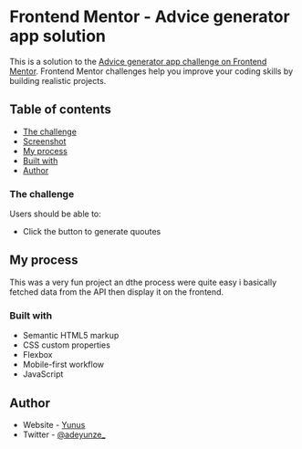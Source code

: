# Frontend Mentor - Advice generator app solution

This is a solution to the [Advice generator app challenge on Frontend Mentor](https://www.frontendmentor.io/challenges/advice-generator-app-QdUG-13db). Frontend Mentor challenges help you improve your coding skills by building realistic projects.

## Table of contents


- [The challenge](#the-challenge)
- [Screenshot](#screenshot)
- [My process](#my-process)
- [Built with](#built-with)
- [Author](#author)




### The challenge

Users should be able to:

- Click the button to generate quoutes



## My process
This was a very fun project an dthe process were quite easy i basically fetched data from the API then display it on the frontend.
### Built with

- Semantic HTML5 markup
- CSS custom properties
- Flexbox
- Mobile-first workflow
- JavaScript


## Author

- Website - [Yunus](https://adeyunze.netlify.app/)
- Twitter - [@adeyunze_](https://www.twitter.com/adeyunze_)